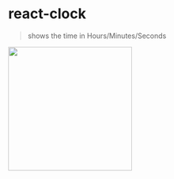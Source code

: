 # react-clock

> shows the time in Hours/Minutes/Seconds

[<img src='./scrn.gif' width='250'>](https://adnjoo.github.io/react-clock/)
